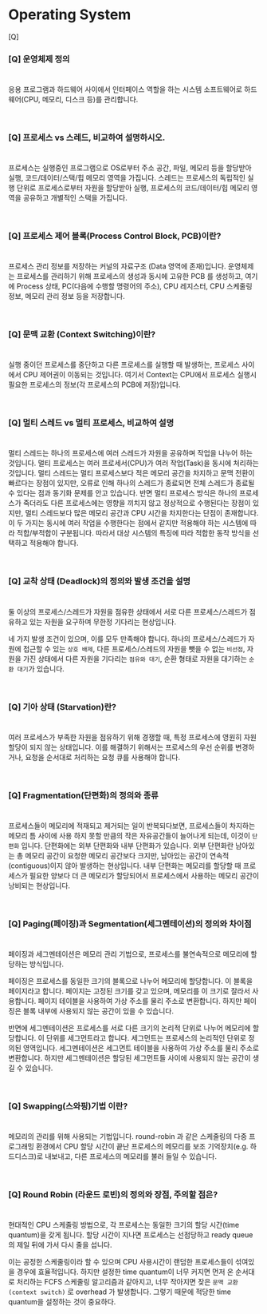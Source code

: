 # Operating System
[Q] 
### [Q] 운영체제 정의
#
응용 프로그램과 하드웨어 사이에서 인터페이스 역할을 하는 시스템 소프트웨어로 하드웨어(CPU, 메모리, 디스크 등)를 관리합니다.

<br>

### [Q] 프로세스 vs 스레드, 비교하여 설명하시오.
#
프로세스는 실행중인 프로그램으로 OS로부터 주소 공간, 파일, 메모리 등을 할당받아 실행, 코드/데이터/스택/힙 메모리 영역을 가집니다.
스레드는 프로세스의 독립적인 실행 단위로 프로세스로부터 자원을 할당받아 실행, 프로세스의 코드/데이터/힙 메모리 영역을 공유하고 개별적인 스택을 가집니다. 

<br>

### [Q] 프로세스 제어 블록(Process Control Block, PCB)이란?
#
프로세스 관리 정보를 저장하는 커널의 자료구조 (Data 영역에 존재)입니다. 운영체제는 프로세스를 관리하기 위해 프로세스의 생성과 동시에 고유한 PCB 를 생성하고, 여기에 Process 상태, PC(다음에 수행할 명령어의 주소), CPU 레지스터, CPU 스케줄링 정보, 메모리 관리 정보 등을 저장합니다.

<br>

### [Q] 문맥 교환 (Context Switching)이란?
#
실행 중이던 프로세스를 중단하고 다른 프로세스를 실행할 때 발생하는, 프로세스 사이에서 CPU 제어권이 이동되는 것입니다. 여기서 Context는 CPU에서 프로세스 실행시 필요한 프로세스의 정보(각 프로세스의 PCB에 저장)입니다.

<br>

### [Q] 멀티 스레드 vs 멀티 프로세스, 비교하여 설명
#
멀티 스레드는 하나의 프로세스에 여러 스레드가 자원을 공유하며 작업을 나누어 하는 것입니다. 
멀티 프로세스는 여러 프로세서(CPU)가 여러 작업(Task)을 동시에 처리하는 것입니다. 
멀티 스레드는 멀티 프로세스보다 적은 메모리 공간을 차지하고 문맥 전환이 빠르다는 장점이 있지만, 오류로 인해 하나의 스레드가 종료되면 전체 스레드가 종료될 수 있다는 점과 동기화 문제를 안고 있습니다.
반면 멀티 프로세스 방식은 하나의 프로세스가 죽더라도 다른 프로세스에는 영향을 끼치지 않고 정상적으로 수행된다는 장점이 있지만, 멀티 스레드보다 많은 메모리 공간과 CPU 시간을 차지한다는 단점이 존재합니다.
이 두 가지는 동시에 여러 작업을 수행한다는 점에서 같지만 적용해야 하는 시스템에 따라 적합/부적합이 구분됩니다. 따라서 대상 시스템의 특징에 따라 적합한 동작 방식을 선택하고 적용해야 합니다.

<br>


### [Q] 교착 상태 (Deadlock)의 정의와 발생 조건을 설명
#
둘 이상의 프로세스/스레드가 자원을 점유한 상태에서 서로 다른 프로세스/스레드가 점유하고 있는 자원을 요구하며 무한정 기다리는 현상입니다.

네 가지 발생 조건이 있으며, 이를 모두 만족해야 합니다.
하나의 프로세스/스레드가 자원에 접근할 수 있는 `상호 배제`, 
다른 프로세스/스레드의 자원을 뺏을 수 없는 `비선점`, 
자원을 가진 상태에서 다른 자원을 기다리는 `점유와 대기`, 
순환 형태로 자원을 대기하는 `순환 대기`가 있습니다.

<br>


### [Q] 기아 상태 (Starvation)란?
#
여러 프로세스가 부족한 자원을 점유하기 위해 경쟁할 때, 특정 프로세스에 영원히 자원 할당이 되지 않는 상태입니다.
이를 해결하기 위해서는 프로세스의 우선 순위를 변경하거나, 요청을 순서대로 처리하는 요청 큐를 사용해야 합니다.

<br>

### [Q] Fragmentation(단편화)의 정의와 종류
#
프로세스들이 메모리에 적재되고 제거되는 일이 반복되다보면, 프로세스들이 차지하는 메모리 틈 사이에 사용 하지 못할 만큼의 작은 자유공간들이 늘어나게 되는데, 이것이 `단편화` 입니다. 
단편화에는 외부 단편화와 내부 단편화가 있습니다. 
외부 단편화란 남아있는 총 메모리 공간이 요청한 메모리 공간보다 크지만, 남아있는 공간이 연속적(contiguous)이지 않아 발생하는 현상입니다.
내부 단편화는 메모리를 할당할 때 프로세스가 필요한 양보다 더 큰 메모리가 할당되어서 프로세스에서 사용하는 메모리 공간이 낭비되는 현상입니다.

<br>


### [Q] Paging(페이징)과 Segmentation(세그멘테이션)의 정의와 차이점
#
페이징과 세그멘테이션은 메모리 관리 기법으로, 프로세스를 불연속적으로 메모리에 할당하는 방식입니다.

페이징은 프로세스를 동일한 크기의 블록으로 나누어 메모리에 할당합니다. 이 블록을 페이지라고 합니다. 페이지는 고정된 크기를 갖고 있으며, 메모리를 이 크기로 잘라서 사용합니다. 페이지 테이블을 사용하여 가상 주소를 물리 주소로 변환합니다. 하지만 페이징은 블록 내부에 사용되지 않는 공간이 있을 수 있습니다.

반면에 세그멘테이션은 프로세스를 서로 다른 크기의 논리적 단위로 나누어 메모리에 할당합니다. 이 단위를 세그먼트라고 합니다. 세그먼트는 프로세스의 논리적인 단위로 정의된 영역입니다. 세그멘테이션은 세그먼트 테이블을 사용하여 가상 주소를 물리 주소로 변환합니다. 하지만 세그멘테이션은 할당된 세그먼트들 사이에 사용되지 않는 공간이 생길 수 있습니다.

<br>

### [Q] Swapping(스와핑)기법 이란?
#
메모리의 관리를 위해 사용되는 기법입니다. round-robin 과 같은 스케줄링의 다중 프로그래밍 환경에서 CPU 할당 시간이 끝난 프로세스의 메모리를 보조 기억장치(e.g. 하드디스크)로 내보내고, 다른 프로세스의 메모리를 불러 들일 수 있습니다.

<br>

### [Q] Round Robin (라운드 로빈)의 정의와 장점, 주의할 점은?
#
현대적인 CPU 스케줄링 방법으로, 각 프로세스는 동일한 크기의 할당 시간(time quantum)을 갖게 됩니다.
할당 시간이 지나면 프로세스는 선점당하고 ready queue 의 제일 뒤에 가서 다시 줄을 섭니다.

이는 공정한 스케줄링이라 할 수 있으며 CPU 사용시간이 랜덤한 프로세스들이 섞여있을 경우에 효율적입니다.
하지만 설정한 time quantum이 너무 커지면 먼저 온 순서대로 처리하는 FCFS 스케줄링 알고리즘과 같아지고, 너무 작아지면 잦은 `문맥 교환(context switch)` 로 overhead 가 발생합니다. 그렇기 때문에 적당한 time quantum을 설정하는 것이 중요하다.